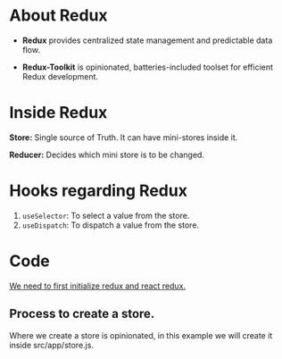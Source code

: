 # About Redux

- **Redux** provides centralized state management and predictable data flow.

- **Redux-Toolkit** is opinionated, batteries-included toolset for efficient Redux development.

# Inside Redux

**Store:** Single source of Truth. It can have mini-stores inside it.

**Reducer:** Decides which mini store is to be changed.

# Hooks regarding Redux

1. `useSelector`: To select a value from the store.
2. `useDispatch`: To dispatch a value from the store.

# Code

[We need to first initialize redux and react redux.](https://redux-toolkit.js.org/introduction/getting-started)

## Process to create a store.

Where we create a store is opinionated, in this example we will create it inside src/app/store.js.

```js

```
